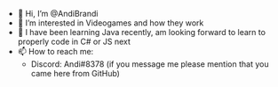 - 👋 Hi, I’m @AndiBrandi
- 👀 I’m interested in Videogames and how they work
- 🌱 I have been learning Java recently, am looking forward to learn to properly code in C# or JS next
- 📫 How to reach me: 
  - Discord: Andi#8378 (if you message me please mention that you came here from GitHub)

<!---
AndiBrandi/AndiBrandi is a ✨ special ✨ repository because its `README.md` (this file) appears on your GitHub profile.
You can click the Preview link to take a look at your changes.
--->
